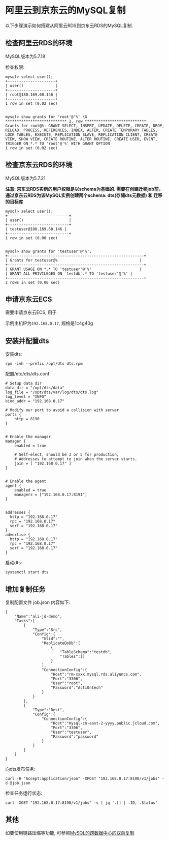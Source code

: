 # 阿里云到京东云的MySQL复制

以下步骤演示如何搭建从阿里云RDS到京东云RDS的MySQL复制.

## 检查阿里云RDS的环境

MySQL版本为5.7.18

检查权限: 

```
mysql> select user();
+---------------------+
| user()              |
+---------------------+
| root@180.169.60.146 |
+---------------------+
1 row in set (0.02 sec)
 
 
mysql> show grants for 'root'@'%' \G
*************************** 1. row ***************************
Grants for root@%: GRANT SELECT, INSERT, UPDATE, DELETE, CREATE, DROP, RELOAD, PROCESS, REFERENCES, INDEX, ALTER, CREATE TEMPORARY TABLES, LOCK TABLES, EXECUTE, REPLICATION SLAVE, REPLICATION CLIENT, CREATE VIEW, SHOW VIEW, CREATE ROUTINE, ALTER ROUTINE, CREATE USER, EVENT, TRIGGER ON *.* TO 'root'@'%' WITH GRANT OPTION
1 row in set (0.02 sec)
```

## 检查京东云RDS的环境

MySQL版本为5.7.21

**注意: 京东云RDS实例的用户权限是以schema为基础的. 需要在创建迁移job前，通过京东云RDS为该MySQL实例创建两个schema: dts(存储dts元数据) 和 迁移的目标库**


```
mysql> select user();
+---------------------------+
| user()                    |
+---------------------------+
| testuser@180.169.60.146 |
+---------------------------+
1 row in set (0.00 sec)
 
 
mysql> show grants for 'testuser'@'%';
+------------------------------------------------------------+
| Grants for testuser@%                                    |
+------------------------------------------------------------+
| GRANT USAGE ON *.* TO 'testuser'@'%'                     |
| GRANT ALL PRIVILEGES ON `testdb`.* TO 'testuser'@'%' |
+------------------------------------------------------------+
2 rows in set (0.00 sec)
```

## 申请京东云ECS

需要申请京东云ECS, 用于

示例主机IP为`192.168.0.17`, 规格是1c4g40g


## 安装并配置dts

安装dts:

```
rpm -ivh --prefix /opt/dts dts.rpm
```

配置/etc/dts/dts.conf:

```
# Setup data dir
data_dir = "/opt/dts/data"
log_file = "/opt/dts/var/log/dts/dts.log"
log_level = "INFO"
bind_addr = "192.168.0.17"
 
# Modify our port to avoid a collision with server
ports {
    http = 8190
}
 
 
# Enable the manager
manager {
    enabled = true
 
    # Self-elect, should be 3 or 5 for production,
    # Addresses to attempt to join when the server starts.
    join = [ "192.168.0.17" ]
}
 
 
# Enable the agent
agent {
    enabled = true
    managers = ["192.168.0.17:8191"]
}
 
 
addresses {
  http = "192.168.0.17"
  rpc = "192.168.0.17"
  serf = "192.168.0.17"
}
advertise {
  http = "192.168.0.17"
  rpc = "192.168.0.17"
  serf = "192.168.0.17"
}
```

启动dts: 

```
systemctl start dts
```

## 增加复制任务

复制配置文件 job.json 内容如下:

```
{
    "Name":"ali-jd-demo",
    "Tasks":[
        {
            "Type":"Src",
            "Config":{
                "Gtid":"",
                "ReplicateDoDb":[
                    {
                        "TableSchema":"testdb",
                        "Tables":[]
                    }
                ],
                "ConnectionConfig":{
                    "Host":"rm-xxxx.mysql.rds.aliyuncs.com",
                    "Port":"3306",
                    "User":"root",
                    "Password":"Acti0ntech"
                }
            }
        },
        {
            "Type":"Dest",
            "Config":{
                "ConnectionConfig":{
                    "Host":"mysql-cn-east-2-yyyy.public.jcloud.com",
                    "Port":"3306",
                    "User":"testuser",
                    "Password":"password"
                }
            }
        }
    ]
}
```

向dts发布任务: 

```
curl -H "Accept:application/json" -XPOST "192.168.0.17:8190/v1/jobs" -d @job.json
```

检查任务运行状态: 

```
curl -XGET "192.168.0.17:8190/v1/jobs" -s | jq '.[] | .ID, .Status'
```

## 其他

如要使用链路压缩等功能, 可参照[MySQL的跨数据中心的双向复制](2.3_dc_to_dc.md)
